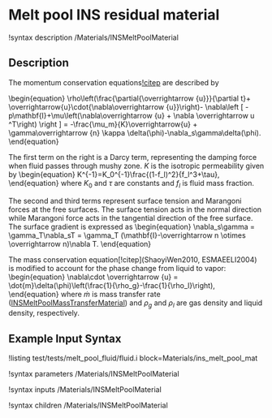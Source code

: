# Melt pool INS residual material

!syntax description /Materials/INSMeltPoolMaterial

## Description

The momentum conservation equations[!citep](ShaoyiWen2010) are described by

\begin{equation}
\rho\left(\frac{\partial{\overrightarrow {u}}}{\partial t}+ \overrightarrow{u}\cdot{\nabla\overrightarrow {u}}\right)- \nabla\left [ -p\mathbf{I}+\mu\left(\nabla\overrightarrow {u} + \nabla \overrightarrow u ^T\right) \right ] =  -\frac{\mu_m}{K}\overrightarrow{u} + \gamma\overrightarrow {n} \kappa \delta(\phi)-\nabla_s\gamma\delta(\phi).
\end{equation}

The first term on the right is a Darcy term, representing the damping force when fluid passes through mushy zone. $K$ is the isotropic permeability given by
\begin{equation}
K^{-1}=K_0^{-1}\frac{(1-f_l)^2}{f_l^3+\tau},
\end{equation}
where $K_0$ and $\tau$ are constants and $f_l$ is fluid mass fraction.

The second and third terms represent surface tension and Marangoni forces at the free surfaces. The surface tension acts in the normal direction while Marangoni force acts in the tangential direction of the free surface. The surface gradient is expressed as
\begin{equation}
\nabla_s\gamma = \gamma_T\nabla_sT = \gamma_T (\mathbf{I}-\overrightarrow n \otimes \overrightarrow n)\nabla T.
\end{equation}

The mass conservation equation[!citep](ShaoyiWen2010, ESMAEELI2004) is modified to account for the phase change from liquid to vapor:
\begin{equation}
\nabla\cdot \overrightarrow {u} = \dot{m}\delta(\phi)\left(\frac{1}{\rho_g}-\frac{1}{\rho_l}\right),
\end{equation}
where $\dot{m}$ is mass transfer rate ([INSMeltPoolMassTransferMaterial](/INSMeltPoolMassTransferMaterial.md)) and $\rho_g$ and $\rho_l$ are gas density and liquid density, respectively. 

## Example Input Syntax

!listing test/tests/melt_pool_fluid/fluid.i block=Materials/ins_melt_pool_mat

!syntax parameters /Materials/INSMeltPoolMaterial

!syntax inputs /Materials/INSMeltPoolMaterial

!syntax children /Materials/INSMeltPoolMaterial
